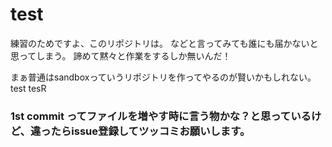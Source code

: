 # test
練習のためですよ、このリポジトリは。
などと言ってみても誰にも届かないと思ってしまう。
諦めて黙々と作業をするしか無いんだ！

まぁ普通はsandboxっていうリポジトリを作ってやるのが賢いかもしれない。
test tesR

### 1st commit ってファイルを増やす時に言う物かな？と思っているけど、違ったらissue登録してツッコミお願いします。
